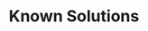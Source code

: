 ---
parent: Knowledge Base
title: Known Solutions
nav_order: 100
has_children: true
has_toc: false
---